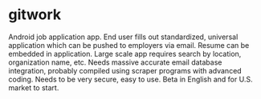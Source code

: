 # gitwork
Android job application app. End user fills out standardized, universal application which can be pushed to employers via email. Resume can be embedded in application. Large scale app requires search by location, organization name, etc. Needs massive accurate email database integration, probably compiled using scraper programs with advanced coding. Needs to be very secure, easy to use.
Beta in English and for U.S. market to start.

